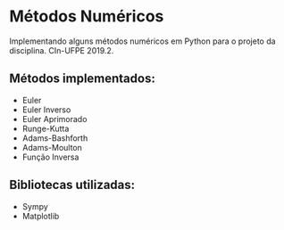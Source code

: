 # Métodos Numéricos
Implementando alguns métodos numéricos em Python para o projeto da disciplina. CIn-UFPE 2019.2.


##		Métodos implementados:

 - Euler
 - Euler Inverso
 - Euler Aprimorado
 - Runge-Kutta
 - Adams-Bashforth
 - Adams-Moulton
 - Função Inversa
 
##		Bibliotecas utilizadas:
 - Sympy
 - Matplotlib
